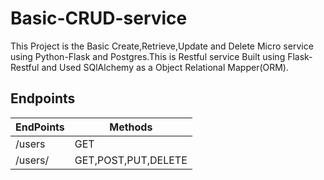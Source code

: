 # Basic-CRUD-service
  This Project is the Basic Create,Retrieve,Update and Delete Micro service using Python-Flask and Postgres.This is Restful service Built using Flask-Restful and Used SQlAlchemy as a 
  Object Relational Mapper(ORM).
  
## Endpoints

| EndPoints | Methods|
|---   |---|      
| /users    | GET|
|/users/<id>| GET,POST,PUT,DELETE|
  
